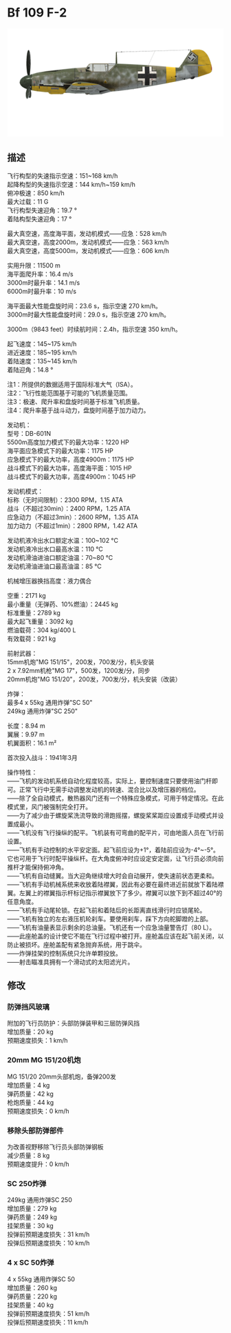 # Bf 109 F-2  
  
![bf109f2](../images/bf109f2.png)  
  
## 描述  
  
飞行构型的失速指示空速：151~168 km/h  
起降构型的失速指示空速：144 km/h~159 km/h  
俯冲极速：850 km/h  
最大过载：11 G  
飞行构型失速迎角：19.7 °  
着陆构型失速迎角：17 °  
  
最大真空速，高度海平面，发动机模式——应急：528 km/h  
最大真空速，高度2000m，发动机模式——应急：563 km/h  
最大真空速，高度5000m，发动机模式——应急：606 km/h  
  
实用升限：11500 m  
海平面爬升率：16.4 m/s  
3000m时最升率：14.1 m/s  
6000m时最升率：10 m/s  
  
海平面最大性能盘旋时间：23.6 s，指示空速 270 km/h。  
3000m时最大性能盘旋时间：29.0 s，指示空速 270 km/h。  
  
3000m（9843 feet）时续航时间：2.4h，指示空速 350 km/h。  
  
起飞速度：145~175 km/h  
进近速度：185~195 km/h  
着陆速度：135~145 km/h  
着陆迎角：14.8 °  
  
注1：所提供的数据适用于国际标准大气（ISA）。  
注2：飞行性能范围基于可能的飞机质量范围。  
注3：极速、爬升率和盘旋时间基于标准飞机质量。  
注4：爬升率基于战斗动力，盘旋时间基于加力动力。  
  
发动机：  
型号：DB-601N  
5500m高度加力模式下的最大功率：1220 HP  
海平面应急模式下的最大功率：1175 HP  
应急模式下的最大功率，高度4900m：1175 HP  
战斗模式下的最大功率，高度海平面：1015 HP  
战斗模式下的最大功率，高度4900m：1045 HP  
  
发动机模式：  
标称（无时间限制）：2300 RPM，1.15 ATA  
战斗（不超过30min）：2400 RPM，1.25 ATA  
应急动力（不超过3min）：2600 RPM，1.35 ATA  
加力动力（不超过1min）：2800 RPM，1.42 ATA  
  
发动机液冷出水口额定水温：100~102 °C  
发动机液冷出水口最高水温：110 °C  
发动机滑油进油口额定油温：70~80 °C  
发动机滑油进油口最高油温：85 °C  
  
机械增压器换挡高度：液力偶合   
  
空重：2171 kg  
最小重量（无弹药、10%燃油）：2445 kg  
标准重量：2789 kg  
最大起飞重量：3092 kg  
燃油载荷：304 kg/400 L  
有效载荷：921 kg  
  
前射武器：  
15mm机炮"MG 151/15"，200发，700发/分，机头安装  
2 x 7.92mm机枪"MG 17"，500发，1200发/分，同步  
20mm机炮"MG 151/20"，200发，700发/分，机头安装（改装）  
  
炸弹：  
最多4 x 55kg 通用炸弹"SC 50"  
249kg 通用炸弹"SC 250"  
  
长度：8.94 m  
翼展：9.97 m  
机翼面积：16.1 m²  
  
首次投入战斗：1941年3月  
  
操作特性：  
——飞机的发动机系统自动化程度较高，实际上，要控制速度只要使用油门杆即可。正常飞行中无需手动调整发动机的转速、混合比以及增压器的档位。  
——除了全自动模式，散热器风门还有一个特殊应急模式，可用于特定情况。在此模式里，风门被强制完全打开。  
——为了减少由于螺旋桨洗流导致的滑跑摇摆，螺旋桨桨距应设置成手动模式并设置成最小。  
——飞机没有飞行操纵的配平。飞机装有可弯曲的配平片，可由地面人员在飞行前设置。  
——飞机有手动控制的水平安定面。起飞前应设为+1°，着陆前应设为-4°~-5°。它也可用于飞行时配平操纵杆。在大角度俯冲时应设定安定面，让飞行员必须向前推杆才能保持俯冲角。  
——飞机有自动缝翼。当大迎角继续增大时会自动展开，使失速前状态更柔和。  
——飞机有手动机械系统来收放着陆襟翼，因此有必要在最终进近前就放下着陆襟翼。左翼上的襟翼指示杆标记指示襟翼放下了多少。襟翼可以放下到不超过40°的任意角度。  
——飞机有手动尾轮锁。在起飞前和着陆后的长距离直线滑行时应锁尾轮。  
——飞机有独立的左右液压机轮刹车。要使用刹车，踩下方向舵脚蹬的上部。  
——飞机有油量表显示剩余的总油量。飞机还有一个应急油量警告灯（80 L）。  
——此座舱盖的设计使它不能在飞行过程中被打开。座舱盖应该在起飞前关闭，以防止被损坏。座舱盖配有紧急抛弃系统，用于跳伞。  
——炸弹挂架的控制系统只允许单颗投放。  
——射击瞄准具拥有一个滑动式的太阳滤光片。  
  
## 修改  
  
  
### 防弹挡风玻璃  
  
附加的飞行员防护：头部防弹装甲和三层防弹风挡  
增加质量：20 kg  
预期速度损失：1 km/h  
  
### 20mm MG 151/20机炮  
  
MG 151/20 20mm头部机炮，备弹200发  
增加质量：4 kg  
弹药质量：42 kg  
枪炮质量：44 kg  
预期速度损失：0 km/h  
  
### 移除头部防弹部件  
  
为改善视野移除飞行员头部防弹钢板  
减少质量：8 kg  
预期速度提升：0 km/h  
  
### SC 250炸弹  
  
249kg 通用炸弹SC 250  
增加质量：279 kg  
弹药质量：249 kg  
挂架质量：30 kg  
投弹前预期速度损失：31 km/h  
投弹后预期速度损失：10 km/h  
  
### 4 x SC 50炸弹  
  
4 x 55kg 通用炸弹SC 50  
增加质量：260 kg  
弹药质量：220 kg  
挂架质量：40 kg  
投弹前预期速度损失：51 km/h  
投弹后预期速度损失：11 km/h  